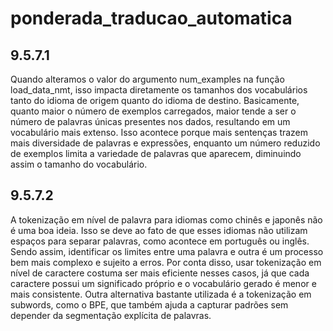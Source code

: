 # ponderada_traducao_automatica

## 9.5.7.1
Quando alteramos o valor do argumento num_examples na função load_data_nmt, isso impacta diretamente os tamanhos dos vocabulários tanto do idioma de origem quanto do idioma de destino. Basicamente, quanto maior o número de exemplos carregados, maior tende a ser o número de palavras únicas presentes nos dados, resultando em um vocabulário mais extenso. Isso acontece porque mais sentenças trazem mais diversidade de palavras e expressões, enquanto um número reduzido de exemplos limita a variedade de palavras que aparecem, diminuindo assim o tamanho do vocabulário.

## 9.5.7.2
A tokenização em nível de palavra para idiomas como chinês e japonês não é uma boa ideia. Isso se deve ao fato de que esses idiomas não utilizam espaços para separar palavras, como acontece em português ou inglês. Sendo assim, identificar os limites entre uma palavra e outra é um processo bem mais complexo e sujeito a erros. Por conta disso, usar tokenização em nível de caractere costuma ser mais eficiente nesses casos, já que cada caractere possui um significado próprio e o vocabulário gerado é menor e mais consistente. Outra alternativa bastante utilizada é a tokenização em subwords, como o BPE, que também ajuda a capturar padrões sem depender da segmentação explícita de palavras.







